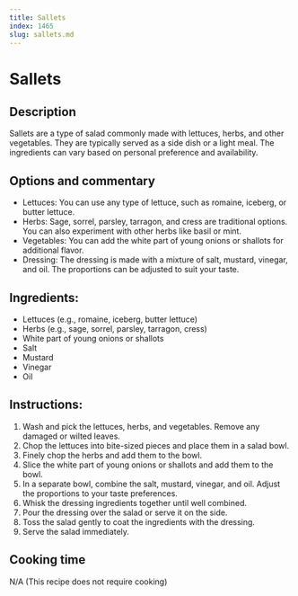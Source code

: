 ```yaml
---
title: Sallets
index: 1465
slug: sallets.md
---
```


# Sallets

## Description
Sallets are a type of salad commonly made with lettuces, herbs, and other vegetables. They are typically served as a side dish or a light meal. The ingredients can vary based on personal preference and availability.

## Options and commentary
- Lettuces: You can use any type of lettuce, such as romaine, iceberg, or butter lettuce.
- Herbs: Sage, sorrel, parsley, tarragon, and cress are traditional options. You can also experiment with other herbs like basil or mint.
- Vegetables: You can add the white part of young onions or shallots for additional flavor.
- Dressing: The dressing is made with a mixture of salt, mustard, vinegar, and oil. The proportions can be adjusted to suit your taste.

## Ingredients:
- Lettuces (e.g., romaine, iceberg, butter lettuce)
- Herbs (e.g., sage, sorrel, parsley, tarragon, cress)
- White part of young onions or shallots
- Salt
- Mustard
- Vinegar
- Oil

## Instructions:
1. Wash and pick the lettuces, herbs, and vegetables. Remove any damaged or wilted leaves.
2. Chop the lettuces into bite-sized pieces and place them in a salad bowl.
3. Finely chop the herbs and add them to the bowl.
4. Slice the white part of young onions or shallots and add them to the bowl.
5. In a separate bowl, combine the salt, mustard, vinegar, and oil. Adjust the proportions to your taste preferences.
6. Whisk the dressing ingredients together until well combined.
7. Pour the dressing over the salad or serve it on the side.
8. Toss the salad gently to coat the ingredients with the dressing.
9. Serve the salad immediately.

## Cooking time
N/A (This recipe does not require cooking)